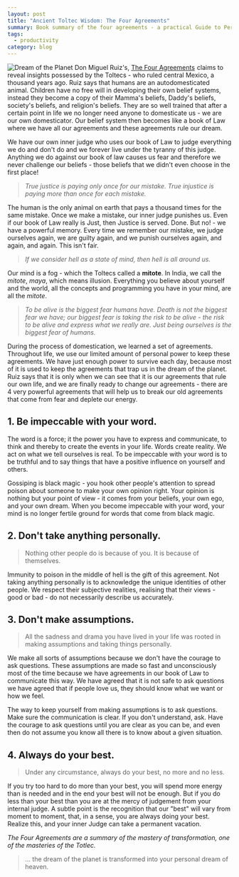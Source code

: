 ```yaml
---
layout: post
title: "Ancient Toltec Wisdom: The Four Agreements"
summary: Book summary of the four agreements - a practical Guide to Personal Freedom
tags:
  - productivity
category: blog
---
```


![Dream of the Planet]({{site.baseurl}}/assets/theFourAgreements.jpeg)
Don Miguel Ruiz's, <a target="_blank" href="https://www.amazon.com/gp/product/1878424319/ref=as_li_tl?ie=UTF8&camp=1789&creative=9325&creativeASIN=1878424319&linkCode=as2&tag=purak24-20&linkId=c98e18f38979b53fb2c07695f3b9bebe">The Four Agreements</a><img src="//ir-na.amazon-adsystem.com/e/ir?t=purak24-20&l=am2&o=1&a=1878424319" width="1" height="1" border="0" alt="" style="border:none !important; margin:0px !important;" /> claims to reveal insights possessed by the Toltecs - who ruled central Mexico, a thousand years ago. Ruiz says that humans are an autodomesticated animal. Children have no free will in developing their own belief systems, instead they become a copy of their Mamma's beliefs, Daddy's beliefs, society's beliefs, and religion's beliefs. They are so well trained that after a certain point in life we no longer need anyone to domesticate us - we are our own domesticator. Our belief system then becomes like a book of Law where we have all our agreements and these agreements rule our dream.

We have our own inner judge who uses our book of Law to judge everything we do and don't do and we forever live under the tyranny of this judge. Anything we do against our book of law causes us fear and therefore we never challenge our beliefs - those beliefs that we didn't even choose in the first place!

> *True justice is paying only once for our mistake. True injustice is paying more than once for each mistake.*

The human is the only animal on earth that pays a thousand times for the same mistake. Once we make a mistake, our inner judge punishes us. Even if our book of Law really is Just, then Justice is served. Done. But no! - we have a powerful memory. Every time we remember our mistake, we judge ourselves again, we are guilty again, and we punish ourselves again, and again, and again. This isn't fair.

> *If we consider hell as a state of mind, then hell is all around us.*

Our mind is a fog - which the Toltecs called a **mitote**. In India, we call the *mitote*, *maya*, which means illusion. Everything you believe about yourself and the world, all the concepts and programming you have in your mind, are all the *mitote*.

> *To be alive is the biggest fear humans have. Death is not the biggest fear we have; our biggest fear is taking the risk to be alive - the risk to be alive and express what we really are. Just being ourselves is the biggest fear of humans.*

During the process of domestication, we learned a set of agreements. Throughout life, we use our limited amount of personal power to keep these agreements. We have just enough power to survive each day, because most of it is used to keep the agreements that trap us in the dream of the planet. Ruiz says that it is only when we can see that it is our agreements that rule our own life, and we are finally ready to change our agreements - there are 4 very powerful agreements that will help us to break our old agreements that come from fear and deplete our energy.

## 1. Be impeccable with your word.

The word is a force; it the power you have to express and communicate, to think and thereby to create the events in your life. Words create reality. We act on what we tell ourselves is real. To be impeccable with your word is to be truthful and to say things that have a positive influence on yourself and others.

Gossiping is black magic - you hook other people's attention to spread poison about someone to make your own opinion right. Your opinion is nothing but your point of view - it comes from your beliefs, your own ego, and your own dream. When you become impeccable with your word, your mind is no longer fertile ground for words that come from black magic.

## 2. Don't take anything personally.

> Nothing other people do is because of you. It is because of themselves.

Immunity to poison in the middle of hell is the gift of this agreement. Not taking anything personally is to acknowledge the unique identities of other people. We respect their subjective realities, realising that their views - good or bad - do not necessarily describe us accurately.

## 3. Don't make assumptions.

> All the sadness and drama you have lived in your life was rooted in making assumptions and taking things personally.

We make all sorts of assumptions because we don't have the courage to ask questions. These assumptions are made so fast and unconsciously most of the time because we have agreements in our book of Law to communicate this way. We have agreed that it is not safe to ask questions we have agreed that if people love us, they should know what we want or how we feel.

The way to keep yourself from making assumptions is to ask questions. Make sure the communication is clear. If you don't understand, ask. Have the courage to ask questions until you are clear as you can be, and even then do not assume you know all there is to know about a given situation.

## 4. Always do your best.

> Under any circumstance, always do your best, no more and no less.

If you try too hard to do more than your best, you will spend more energy than is needed and in the end your best will not be enough. But if you do less than your best than you are at the mercy of judgement from your internal judge. A subtle point is the recognition that our "best" will vary from moment to moment, that, in a sense, you are always doing your best. Realize this, and your inner Judge can take a permanent vacation.

*The Four Agreements are a summary of the mastery of transformation, one of the masteries of the Totlec.*

> ... the dream of the planet is transformed into your personal dream of heaven.
